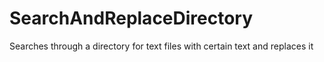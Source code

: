 # SearchAndReplaceDirectory
Searches through a directory for text files with certain text and replaces it
